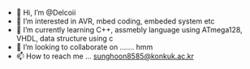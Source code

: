 - 👋 Hi, I’m @Delcoii
- 👀 I’m interested in AVR, mbed coding, embeded system etc
- 🌱 I’m currently learning C++, assmebly language using ATmega128, VHDL, data structure using c
- 💞️ I’m looking to collaborate on ....... hmm
- 📫 How to reach me ... sunghoon8585@konkuk.ac.kr

<!---
Delcoii/Delcoii is a ✨ special ✨ repository because its `README.md` (this file) appears on your GitHub profile.
You can click the Preview link to take a look at your changes.
--->
